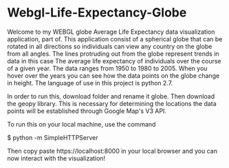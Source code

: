 # Webgl-Life-Expectancy-Globe

Welcome to my WEBGL globe Average Life Expectancy data visualization application, part of. This application consist of a spherical globe that can be rotated in all directions so individuals can view any country on the globe from all angles. The lines protruding out from the globe represent trends in data in this case The average life expectancy of individuals over the course of a given year. The data ranges from 1950 to 1980 to 2005. When you hover over the years you can see how the data points on the globe change in height. The language of use in this project is python 2.7. 

In order to run this, download folder and rename it globe. Then download the geopy library. This is necessary for determining the locations the data points will be established through Google Map's V3 API. 

To run this on your local machine, use the command 

$ python -m SimpleHTTPServer 

Then copy paste https://localhost:8000 
in your local browser and you can now interact with the visualization!